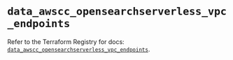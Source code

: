 # `data_awscc_opensearchserverless_vpc_endpoints`

Refer to the Terraform Registry for docs: [`data_awscc_opensearchserverless_vpc_endpoints`](https://registry.terraform.io/providers/hashicorp/awscc/0.70.0/docs/data-sources/opensearchserverless_vpc_endpoints).
